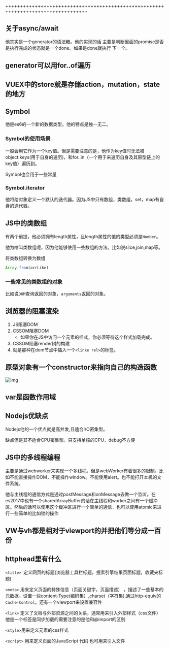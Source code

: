 ++++++++++++++++++++++++++++++++++++++++++++++++++++++++++++++++++++++++++++++++++



























## 关于async/await

他其实是一个generator的语法糖。他的实现的话 主要是判断里面的promise是否是执行完成的状态就是一个done。如果是done就执行 下一个。

## generator可以用for..of遍历

## VUEX中的store就是存储action，mutation，state的地方

## Symbol

他是es6的一个新的数据类型。他的特点是独一无二。

### Symbol的使用场景

一般会用它作为一个key值。但是需要注意的是，他作为key值时无法被object.keys(用于自身的遍历)，和for..in（一个用于来遍历自身及其原型链上的key值）遍历到。

Symbol也会用于一些常量

### Symbol.iterator

他将给对象定义一个默认的迭代器。因为JS中只有数组，类数组，set，map有自身的迭代器。

## JS中的类数组

有两个前提，他必须拥有length属性，且length属性的值的类型必须是`Number`。

他为啥叫类数组呢，因为他能够使用一些数组的方法。比如说slice,join,map等。

将类数组转换为数组

```js
Array.from(arrLike)
```

### 一些常见的类数组的对象

比如说`DOM`查询返回的对象，`arguments`返回的对象。

## 浏览器的阻塞渲染

1. JS阻塞DOM
2. CSSOM阻塞DOM
   + 如果你在JS中访问一个元素的样式，你必须等待这个样式加载完成。
3. CSSOM阻塞render树的构建
4. 就是那种在dom节点中插入一个`<linke rel>`的标签。

## 原型对象有一个constructor来指向自己的构造函数

![img](https://static.vue-js.com/56d87250-725e-11eb-ab90-d9ae814b240d.png)

## var是函数作用域

## Nodejs优缺点

Nodejs他的一个优点就是高并发,且适合I/O密集型。

缺点但是其不适合CPU密集型。只支持单核的CPU，debug不方便

## JS中的多线程编程

主要是通过webworker来实现一个多线程。但是webWorker有着很多的限制。比如不能直接操作DOM，不能操作window。不能使用alert。也不能打开本机的文件系统。

他与主线程的通信方式是通过postMessage和onMessage去做一个监听。在es2017中也有一个sharedArrayBuffer的话在主线程和worker之间有一个缓冲区。然后的话可以使用这个缓冲区进行一个简单的通信，也可以使用atomic来进行一些简单的比如锁的操作

## VW与vh都是相对于viewport的并把他们等分成一百份

## httphead里有什么

`<title> `定义网页的标题(浏览器工具栏标题，搜素引擎结果页面标题，收藏夹标题)

`<meta>` 用来定义页面的特殊信息（页面关键字，页面描述） ，描述了一些基本的元数据。设置一些content-Type(编码集）,charset（字符集),通过http-equiv的`Cache-Control`。还有一个viewport来设置兼容性

`<link>` 定义了文档与外部资源之间的关系，通常用来引入外部样式（css文件）  他是一个标签是同步加载的需要注意的是他和@import的区别 

`<style>`用来定义元素的css样式

`<script>` 用来定义页面的JavaScript 代码 也可用来引入文件